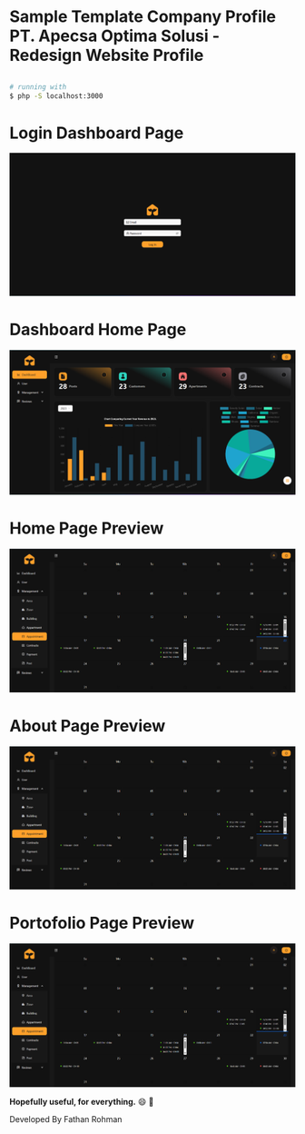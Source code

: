 # Sample Template Company Profile PT. Apecsa Optima Solusi - Redesign Website Profile
##
``` bash
# running with
$ php -S localhost:3000
```
##
# Login Dashboard Page
![alt text](https://github.com/VinHomeRentApp/.github/blob/main/profile/SWD/login_dashboard.png)

# Dashboard Home Page
![alt text](https://github.com/VinHomeRentApp/.github/blob/main/profile/SWD/dashboard_home.png)

# Home Page Preview
![alt text](https://github.com/VinHomeRentApp/.github/blob/main/profile/SWD/appointment_calendar.png)

# About Page Preview
![alt text](SWD/appointment_calendar.png)
# Portofolio Page Preview
![alt text](SWD/appointment_calendar.png)


**Hopefully useful, for everything.** :smile: :punch:

Developed By Fathan Rohman
